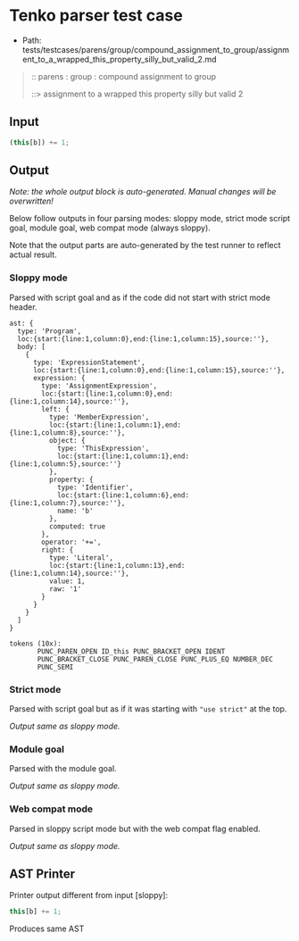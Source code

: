 # Tenko parser test case

- Path: tests/testcases/parens/group/compound_assignment_to_group/assignment_to_a_wrapped_this_property_silly_but_valid_2.md

> :: parens : group : compound assignment to group
>
> ::> assignment to a wrapped this property silly but valid 2

## Input

`````js
(this[b]) += 1;
`````

## Output

_Note: the whole output block is auto-generated. Manual changes will be overwritten!_

Below follow outputs in four parsing modes: sloppy mode, strict mode script goal, module goal, web compat mode (always sloppy).

Note that the output parts are auto-generated by the test runner to reflect actual result.

### Sloppy mode

Parsed with script goal and as if the code did not start with strict mode header.

`````
ast: {
  type: 'Program',
  loc:{start:{line:1,column:0},end:{line:1,column:15},source:''},
  body: [
    {
      type: 'ExpressionStatement',
      loc:{start:{line:1,column:0},end:{line:1,column:15},source:''},
      expression: {
        type: 'AssignmentExpression',
        loc:{start:{line:1,column:0},end:{line:1,column:14},source:''},
        left: {
          type: 'MemberExpression',
          loc:{start:{line:1,column:1},end:{line:1,column:8},source:''},
          object: {
            type: 'ThisExpression',
            loc:{start:{line:1,column:1},end:{line:1,column:5},source:''}
          },
          property: {
            type: 'Identifier',
            loc:{start:{line:1,column:6},end:{line:1,column:7},source:''},
            name: 'b'
          },
          computed: true
        },
        operator: '+=',
        right: {
          type: 'Literal',
          loc:{start:{line:1,column:13},end:{line:1,column:14},source:''},
          value: 1,
          raw: '1'
        }
      }
    }
  ]
}

tokens (10x):
       PUNC_PAREN_OPEN ID_this PUNC_BRACKET_OPEN IDENT
       PUNC_BRACKET_CLOSE PUNC_PAREN_CLOSE PUNC_PLUS_EQ NUMBER_DEC
       PUNC_SEMI
`````

### Strict mode

Parsed with script goal but as if it was starting with `"use strict"` at the top.

_Output same as sloppy mode._

### Module goal

Parsed with the module goal.

_Output same as sloppy mode._

### Web compat mode

Parsed in sloppy script mode but with the web compat flag enabled.

_Output same as sloppy mode._

## AST Printer

Printer output different from input [sloppy]:

````js
this[b] += 1;
````

Produces same AST
